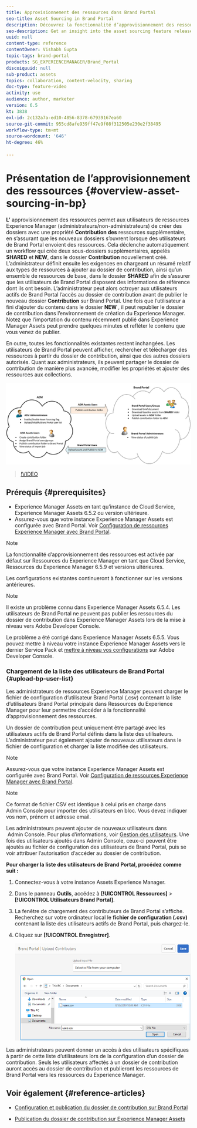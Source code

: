 ```yaml
---
title: Approvisionnement des ressources dans Brand Portal
seo-title: Asset Sourcing in Brand Portal
description: Découvrez la fonctionnalité d’approvisionnement des ressources disponible dans Adobe Experience Manager Assets Brand Portal.
seo-description: Get an insight into the asset sourcing feature released in the Adobe Experience Manager Assets Brand Portal.
uuid: null
content-type: reference
contentOwner: Vishabh Gupta
topic-tags: brand-portal
products: SG_EXPERIENCEMANAGER/Brand_Portal
discoiquuid: null
sub-product: assets
topics: collaboration, content-velocity, sharing
doc-type: feature-video
activity: use
audience: author, marketer
version: 6.5
kt: 3838
exl-id: 2c132a7a-ed10-4856-8378-67939167ea60
source-git-commit: 955cd8afe939ff47e9f08f312505e230e2f38495
workflow-type: tm+mt
source-wordcount: '646'
ht-degree: 46%

---
```


# Présentation de l’approvisionnement des ressources {#overview-asset-sourcing-in-bp}

**L’** approvisionnement des ressources permet aux utilisateurs de ressources Experience Manager (administrateurs/non-administrateurs) de créer des dossiers avec une propriété  **Contribution des** ressources supplémentaire, en s’assurant que les nouveaux dossiers s’ouvrent lorsque des utilisateurs de Brand Portal envoient des ressources. Cela déclenche automatiquement un workflow qui crée deux sous-dossiers supplémentaires, appelés **SHARED** et **NEW**, dans le dossier **Contribution** nouvellement créé. L’administrateur définit ensuite les exigences en chargeant un résumé relatif aux types de ressources à ajouter au dossier de contribution, ainsi qu’un ensemble de ressources de base, dans le dossier **SHARED** afin de s’assurer que les utilisateurs de Brand Portal disposent des informations de référence dont ils ont besoin. L’administrateur peut alors octroyer aux utilisateurs actifs de Brand Portal l’accès au dossier de contribution avant de publier le nouveau dossier **Contribution** sur Brand Portal. Une fois que l’utilisateur a fini d’ajouter du contenu dans le dossier **NEW** , il peut republier le dossier de contribution dans l’environnement de création du Experience Manager. Notez que l’importation du contenu récemment publié dans Experience Manager Assets peut prendre quelques minutes et refléter le contenu que vous venez de publier.

En outre, toutes les fonctionnalités existantes restent inchangées. Les utilisateurs de Brand Portal peuvent afficher, rechercher et télécharger des ressources à partir du dossier de contribution, ainsi que des autres dossiers autorisés. Quant aux administrateurs, ils peuvent partager le dossier de contribution de manière plus avancée, modifier les propriétés et ajouter des ressources aux collections.

![Approvisionnement des ressources dans Brand Portal](assets/asset-sourcing.png)

>[!VIDEO](https://video.tv.adobe.com/v/29365/?quality=12)

## Prérequis {#prerequisites}

* Experience Manager Assets en tant qu’instance de Cloud Service, Experience Manager Assets 6.5.2 ou version ultérieure.
* Assurez-vous que votre instance Experience Manager Assets est configurée avec Brand Portal. Voir [Configuration de ressources Experience Manager avec Brand Portal](../using/configure-aem-assets-with-brand-portal.md).

<!--
* Ensure that your Brand Portal tenant is configured with one AEM Assets author instance.
-->

>[!NOTE]
>
>La fonctionnalité d’approvisionnement des ressources est activée par défaut sur Ressources du Experience Manager en tant que Cloud Service, Ressources du Experience Manager 6.5.9 et versions ultérieures.
>
>Les configurations existantes continueront à fonctionner sur les versions antérieures.

>[!NOTE]
>
>Il existe un problème connu dans Experience Manager Assets 6.5.4. Les utilisateurs de Brand Portal ne peuvent pas publier les ressources du dossier de contribution dans Experience Manager Assets lors de la mise à niveau vers Adobe Developer Console.
>
>Le problème a été corrigé dans Experience Manager Assets 6.5.5. Vous pouvez mettre à niveau votre instance Experience Manager Assets vers le dernier Service Pack et [mettre à niveau vos configurations](https://experienceleague.adobe.com/docs/experience-manager-65/assets/brandportal/configure-aem-assets-with-brand-portal.html#upgrade-integration-65) sur Adobe Developer Console.

<!--

>For immediate fix on AEM 6.5.4, it is recommended to [download the hotfix](https://www.adobeaemcloud.com/content/marketplace/marketplaceProxy.html?packagePath=/content/companies/public/adobe/packages/cq650/hotfix/cq-6.5.0-hotfix-33041) and install on your author instance.
-->

<!--
## Configure Asset Sourcing {#configure-asset-sourcing}

**Asset Sourcing** is configured from within the AEM Assets author instance. The administrators can enable the Asset Sourcing feature flag configuration from the **AEM Web Console Configuration** and upload the active Brand Portal users list in **AEM Assets**.

>[!NOTE]
>
>Asset Sourcing is by default enabled on AEM Assets as a Cloud Service. The AEM administrator can directly upload the active Brand Portal users to allow them access to the Asset Sourcing feature.

>[!NOTE]
>
>Before you begin with the configuration, ensure that your AEM Assets instance is configured with Brand Portal. See, [Configure AEM Assets with Brand Portal](../using/configure-aem-assets-with-brand-portal.md). 

The following video demonstrates, how to configure Asset Sourcing on your AEM Assets author instance:

>[!VIDEO](https://video.tv.adobe.com/v/29771)
-->

<!--
### Enable Asset Sourcing {#enable-asset-sourcing}

AEM administrators can enable the Asset Sourcing feature flag from within the AEM Web Console Configuration (a.k.a Configuration Manager).

>[!NOTE]
>
>This step is not applicable for AEM Assets as a Cloud Service.


**To enable Asset Sourcing:**
1. Log in to your AEM Assets author instance and open Configuration Manager. 
Default URL: http:// localhost:4502/system/console/configMgr.
1. Search using the keyword **Asset Sourcing** to locate **[!UICONTROL Asset Sourcing Feature Flag Config]**.
1. Click **[!UICONTROL Asset Sourcing Feature Flag Config]** to open the configuration window.
1. Select the **[!UICONTROL feature.flag.active.status]** check box.
1. Click **[!UICONTROL Save]**.

![](assets/enable-asset-sourcing.png)
-->


### Chargement de la liste des utilisateurs de Brand Portal {#upload-bp-user-list}

Les administrateurs de ressources Experience Manager peuvent charger le fichier de configuration d’utilisateur Brand Portal (.csv) contenant la liste d’utilisateurs Brand Portal principale dans Ressources du Experience Manager pour leur permettre d’accéder à la fonctionnalité d’approvisionnement des ressources.

Un dossier de contribution peut uniquement être partagé avec les utilisateurs actifs de Brand Portal définis dans la liste des utilisateurs. L’administrateur peut également ajouter de nouveaux utilisateurs dans le fichier de configuration et charger la liste modifiée des utilisateurs.

>[!NOTE]
>
>Assurez-vous que votre instance Experience Manager Assets est configurée avec Brand Portal. Voir [Configuration de ressources Experience Manager avec Brand Portal](../using/configure-aem-assets-with-brand-portal.md).

>[!NOTE]
>
>Ce format de fichier CSV est identique à celui pris en charge dans Admin Console pour importer des utilisateurs en bloc. Vous devez indiquer vos nom, prénom et adresse email.

Les administrateurs peuvent ajouter de nouveaux utilisateurs dans  Admin Console. Pour plus d’informations, voir [Gestion des utilisateurs](brand-portal-adding-users.md). Une fois des utilisateurs ajoutés dans Admin Console, ceux-ci peuvent être ajoutés au fichier de configuration des utilisateurs de Brand Portal, puis se voir attribuer l’autorisation d’accéder au dossier de contribution.

**Pour charger la liste des utilisateurs de Brand Portal, procédez comme suit :**

1. Connectez-vous à votre instance Assets Experience Manager.
1. Dans le panneau **Outils**, accédez à **[!UICONTROL Ressources]** > **[!UICONTROL Utilisateurs Brand Portal]**.

1. La fenêtre de chargement des contributeurs de Brand Portal s’affiche.
Recherchez sur votre ordinateur local le **fichier de configuration (.csv)** contenant la liste des utilisateurs actifs de Brand Portal, puis chargez-le.
1. Cliquez sur **[!UICONTROL Enregistrer]**.

   ![](assets/upload-user-list2.png)


Les administrateurs peuvent donner un accès à des utilisateurs spécifiques à partir de cette liste d’utilisateurs lors de la configuration d’un dossier de contribution. Seuls les utilisateurs affectés à un dossier de contribution auront accès au dossier de contribution et publieront les ressources de Brand Portal vers les ressources du Experience Manager.

## Voir également {#reference-articles}

* [Configuration et publication du dossier de contribution sur Brand Portal](brand-portal-publish-contribution-folder-to-brand-portal.md)

* [Publication du dossier de contribution sur Experience Manager Assets](brand-portal-publish-contribution-folder-to-aem-assets.md)
